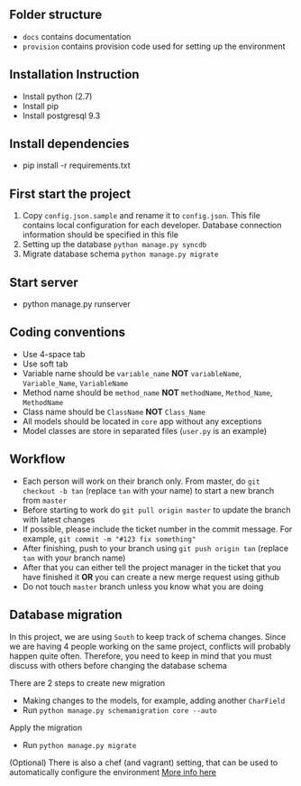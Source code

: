 ## Folder structure
* `docs` contains documentation
* `provision` contains provision code used for setting up the environment

## Installation Instruction
* Install python (2.7)
* Install pip
* Install postgresql 9.3

## Install dependencies
* pip install -r requirements.txt

## First start the project
1. Copy `config.json.sample` and rename it to `config.json`. This file contains local configuration for each developer. Database connection information should be specified in this file
2. Setting up the database `python manage.py syncdb`
3. Migrate database schema `python manage.py migrate`

## Start server
* python manage.py runserver

## Coding conventions
* Use 4-space tab
* Use soft tab
* Variable name should be `variable_name` **NOT** `variableName`, `Variable_Name`, `VariableName`
* Method name should be `method_name` **NOT** `methodName`, `Method_Name`, `MethodName`
* Class name should be `ClassName` **NOT** `Class_Name`
* All models should be located in `core` app without any exceptions
* Model classes are store in separated files (`user.py` is an example)

## Workflow
* Each person will work on their branch only. From master, do `git checkout -b tan` (replace `tan` with your name) to start a new branch from `master`
* Before starting to work do `git pull origin master` to update the branch with latest changes
* If possible, please include the ticket number in the commit message. For example, `git commit -m "#123 fix something"`
* After finishing, push to your branch using `git push origin tan` (replace `tan` with your branch name)
* After that you can either tell the project manager in the ticket that you have finished it **OR** you can create a new merge request using github
* Do not touch `master` branch unless you know what you are doing

## Database migration
In this project, we are using `South` to keep track of schema changes. Since we are having 4 people working on the same project, conflicts will probably happen quite often. Therefore, you need to keep in mind that you must discuss with others before changing the database schema

There are 2 steps to create new migration
* Making changes to the models, for example, adding another `CharField`
* Run `python manage.py schemamigration core --auto`

Apply the migration
* Run `python manage.py migrate`

(Optional) There is also a chef (and vagrant) setting, that can be used to automatically configure the environment [More info here](http://www.vagrantup.com)